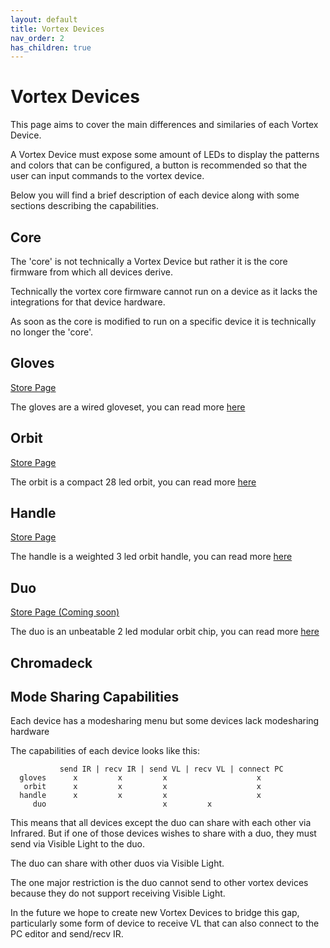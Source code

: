 ```yaml
---
layout: default
title: Vortex Devices
nav_order: 2
has_children: true
---
```


# Vortex Devices

This page aims to cover the main differences and similaries of each Vortex Device.

A Vortex Device must expose some amount of LEDs to display the patterns and colors that can be configured, a button is recommended
so that the user can input commands to the vortex device.

Below you will find a brief description of each device along with some sections describing the capabilities.

## Core

The 'core' is not technically a Vortex Device but rather it is the core firmware from which all devices derive.

Technically the vortex core firmware cannot run on a device as it lacks the integrations for that device hardware.

As soon as the core is modified to run on a specific device it is technically no longer the 'core'.

## Gloves

 [Store Page](https://stoneorbits.com/products/the-vortex-gloves-1)

 The gloves are a wired gloveset, you can read more [here](gloves_device.html)

## Orbit

 [Store Page](https://stoneorbits.com/products/copy-of-the-vortex-with-customs)

 The orbit is a compact 28 led orbit, you can read more [here](orbit_device.html)

## Handle

 [Store Page](https://stoneorbits.com/products/omega-handles)

 The handle is a weighted 3 led orbit handle, you can read more [here](handle_device.html)

## Duo

 [Store Page (Coming soon)]()

 The duo is an unbeatable 2 led modular orbit chip, you can read more [here](duo_device.html)

## Chromadeck

## Mode Sharing Capabilities

Each device has a modesharing menu but some devices lack modesharing hardware

The capabilities of each device looks like this:

               send IR | recv IR | send VL | recv VL | connect PC  
      gloves      x         x         x                    x  
       orbit      x         x         x                    x  
      handle      x         x         x                    x  
         duo                          x         x             

This means that all devices except the duo can share with each other via Infrared. But if one of those devices
wishes to share with a duo, they must send via Visible Light to the duo.

The duo can share with other duos via Visible Light.

The one major restriction is the duo cannot send to other vortex devices because they do not support receiving Visible Light.

In the future we hope to create new Vortex Devices to bridge this gap, particularly some form of device to receive VL that
can also connect to the PC editor and send/recv IR.

